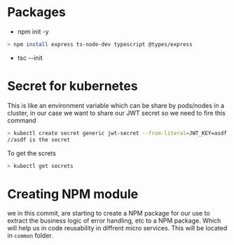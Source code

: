 # Packages

- npm init -y

```sh
> npm install express ts-node-dev typescript @types/express
```

- tsc --init

# Secret for kubernetes

This is like an environment variable which can be share by pods/nodes in a cluster, in our case we want to share our JWT secret so we need to fire this command

```sh
> kubectl create secret generic jwt-secret --from-literal=JWT_KEY=asdf
//asdf is the secret
```

To get the screts

```sh
> kubectl get secrets
```

# Creating NPM module

we in this commit, are starting to create a NPM package for our use to extract the business logic of error handling, etc to a NPM package. Which will help us in code reusability in diffrent micro services. This will be located in `common` folder.